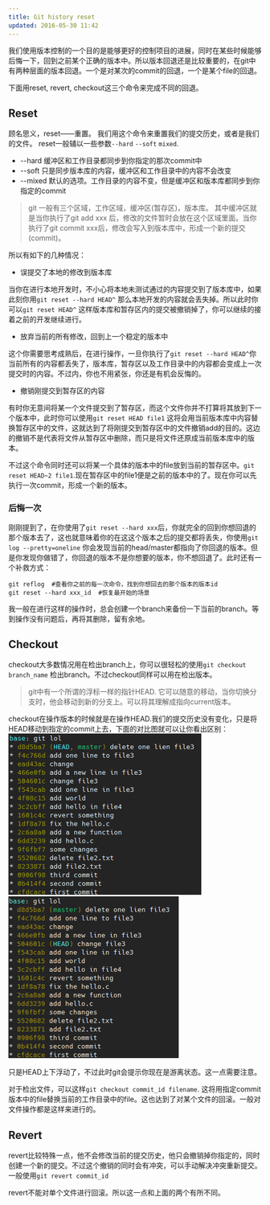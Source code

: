 ```yaml
---
title: Git history reset
updated: 2016-05-30 11:42
---
```


我们使用版本控制的一个目的是能够更好的控制项目的进展，同时在某些时候能够后悔一下，回到之前某个正确的版本中。所以版本回退还是比较重要的，在git中有两种层面的版本回退。一个是对某次的commit的回退，一个是某个file的回退。

下面用reset, revert, checkout这三个命令来完成不同的回退。

## Reset
顾名思义，reset——重置。 我们用这个命令来重置我们的提交历史，或者是我们的文件。
reset一般辅以一些参数`--hard` `--soft` `mixed`.

+ --hard  缓冲区和工作目录都同步到你指定的那次commit中
+ --soft  只是同步版本库的内容，缓冲区和工作目录中的内容不会改变
+ --mixed 默认的选项。工作目录的内容不变，但是缓冲区和版本库都同步到你指定的commit

> git 一般有三个区域，工作区域，缓冲区(暂存区)，版本库。 其中缓冲区就是当你执行了git add xxx 后，修改的文件暂时会放在这个区域里面。当你执行了git commit xxx后，修改会写入到版本库中，形成一个新的提交(commit)。

所以有如下的几种情况：

+ 误提交了本地的修改到版本库

当你在进行本地开发时，不小心将本地未测试通过的内容提交到了版本库中，如果此刻你用`git reset --hard HEAD^` 那么本地开发的内容就会丢失掉。所以此时你可以`git reset HEAD^` 这样版本库和暂存区内的提交被撤销掉了，你可以继续的接着之前的开发继续进行。

+ 放弃当前的所有修改，回到上一个稳定的版本中

这个你需要思考成熟后，在进行操作，一旦你执行了`git reset --hard HEAD^`你当前所有的内容都丢失了，版本库，暂存区以及工作目录中的内容都会变成上一次提交时的内容。不过内，你也不用紧张，你还是有机会反悔的。

+ 撤销刚提交到暂存区的内容

有时你无意间将某一个文件提交到了暂存区，而这个文件你并不打算将其放到下一个版本中，此时你可以使用`git reset HEAD file1` 这将会用当前版本库中内容替换暂存区中的文件，这就达到了将刚提交到暂存区中的文件撤销add的目的。这边的撤销不是代表将文件从暂存区中删除，而只是将文件还原成当前版本库中的版本。

不过这个命令同时还可以将某一个具体的版本中的file放到当前的暂存区中。`git reset HEAD~2 file1`.现在暂存区中的file1便是之前的版本中的了。现在你可以先执行一次commit，形成一个新的版本。

### 后悔一次
刚刚提到了，在你使用了`git reset --hard xxx`后，你就完全的回到你想回退的那个版本去了，这也就意味着你的在这这个版本之后的提交都将丢失，你使用`git log --pretty=oneline` 你会发现当前的head/master都指向了你回退的版本。但是你发现你做错了，你回退的版本不是你想要的版本，你不想回退了。此时还有一个补救方式：

```
git reflog  #查看你之前的每一次命令，找到你想回去的那个版本的版本id
git reset --hard xxx_id  #恢复最开始的场景
```

我一般在进行这样的操作时，总会创建一个branch来备份一下当前的branch。等到操作没有问题后，再将其删除，留有余地。

## Checkout

checkout大多数情况用在检出branch上，你可以很轻松的使用`git checkout branch_name` 检出branch。不过checkout同样可以用在检出版本。

> git中有一个所谓的浮标一样的指针HEAD. 它可以随意的移动，当你切换分支时，他会移动到新的分支上。可以将其理解成指向current版本。

checkout在操作版本的时候就是在操作HEAD.我们的提交历史没有变化，只是将HEAD移动到指定的commit上去，下面的对比图就可以让你看出区别：
![pic1](../image/git_checkout1.jpg)
![pic2](../image/git_checkout2.jpg)

只是HEAD上下浮动了，不过此时git会提示你现在是游离状态。这一点需要注意。

对于检出文件，可以这样`git checkout commit_id filename`. 这将用指定commit版本中的file替换当前的工作目录中的file。这也达到了对某个文件的回滚。一般对文件操作都是这样来进行的。

## Revert

revert比较特殊一点，他不会修改当前的提交历史，他只会撤销掉你指定的，同时创建一个新的提交。不过这个撤销的同时会有冲突，可以手动解决冲突重新提交。一般使用`git revert commit_id`

revert不能对单个文件进行回滚。所以这一点和上面的两个有所不同。









